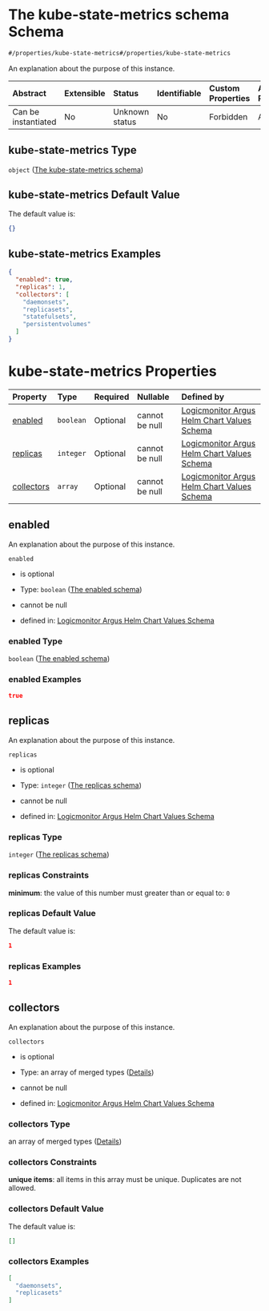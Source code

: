# The kube-state-metrics schema Schema

```txt
#/properties/kube-state-metrics#/properties/kube-state-metrics
```

An explanation about the purpose of this instance.

| Abstract            | Extensible | Status         | Identifiable | Custom Properties | Additional Properties | Access Restrictions | Defined In                                                        |
| :------------------ | :--------- | :------------- | :----------- | :---------------- | :-------------------- | :------------------ | :---------------------------------------------------------------- |
| Can be instantiated | No         | Unknown status | No           | Forbidden         | Allowed               | none                | [values.schema.json\*](values.schema.json "open original schema") |

## kube-state-metrics Type

`object` ([The kube-state-metrics schema](values-properties-the-kube-state-metrics-schema.md))

## kube-state-metrics Default Value

The default value is:

```json
{}
```

## kube-state-metrics Examples

```json
{
  "enabled": true,
  "replicas": 1,
  "collectors": [
    "daemonsets",
    "replicasets",
    "statefulsets",
    "persistentvolumes"
  ]
}
```

# kube-state-metrics Properties

| Property                  | Type      | Required | Nullable       | Defined by                                                                                                                                                                                                                                      |
| :------------------------ | :-------- | :------- | :------------- | :---------------------------------------------------------------------------------------------------------------------------------------------------------------------------------------------------------------------------------------------- |
| [enabled](#enabled)       | `boolean` | Optional | cannot be null | [Logicmonitor Argus Helm Chart Values Schema](values-properties-the-kube-state-metrics-schema-properties-the-enabled-schema.md "#/properties/kube-state-metrics/properties/enabled#/properties/kube-state-metrics/properties/enabled")          |
| [replicas](#replicas)     | `integer` | Optional | cannot be null | [Logicmonitor Argus Helm Chart Values Schema](values-properties-the-kube-state-metrics-schema-properties-the-replicas-schema.md "#/properties/kube-state-metrics/properties/replicas#/properties/kube-state-metrics/properties/replicas")       |
| [collectors](#collectors) | `array`   | Optional | cannot be null | [Logicmonitor Argus Helm Chart Values Schema](values-properties-the-kube-state-metrics-schema-properties-the-collectors-schema.md "#/properties/kube-state-metrics/properties/collectors#/properties/kube-state-metrics/properties/collectors") |

## enabled

An explanation about the purpose of this instance.

`enabled`

*   is optional

*   Type: `boolean` ([The enabled schema](values-properties-the-kube-state-metrics-schema-properties-the-enabled-schema.md))

*   cannot be null

*   defined in: [Logicmonitor Argus Helm Chart Values Schema](values-properties-the-kube-state-metrics-schema-properties-the-enabled-schema.md "#/properties/kube-state-metrics/properties/enabled#/properties/kube-state-metrics/properties/enabled")

### enabled Type

`boolean` ([The enabled schema](values-properties-the-kube-state-metrics-schema-properties-the-enabled-schema.md))

### enabled Examples

```json
true
```

## replicas

An explanation about the purpose of this instance.

`replicas`

*   is optional

*   Type: `integer` ([The replicas schema](values-properties-the-kube-state-metrics-schema-properties-the-replicas-schema.md))

*   cannot be null

*   defined in: [Logicmonitor Argus Helm Chart Values Schema](values-properties-the-kube-state-metrics-schema-properties-the-replicas-schema.md "#/properties/kube-state-metrics/properties/replicas#/properties/kube-state-metrics/properties/replicas")

### replicas Type

`integer` ([The replicas schema](values-properties-the-kube-state-metrics-schema-properties-the-replicas-schema.md))

### replicas Constraints

**minimum**: the value of this number must greater than or equal to: `0`

### replicas Default Value

The default value is:

```json
1
```

### replicas Examples

```json
1
```

## collectors

An explanation about the purpose of this instance.

`collectors`

*   is optional

*   Type: an array of merged types ([Details](values-properties-the-kube-state-metrics-schema-properties-the-collectors-schema-items.md))

*   cannot be null

*   defined in: [Logicmonitor Argus Helm Chart Values Schema](values-properties-the-kube-state-metrics-schema-properties-the-collectors-schema.md "#/properties/kube-state-metrics/properties/collectors#/properties/kube-state-metrics/properties/collectors")

### collectors Type

an array of merged types ([Details](values-properties-the-kube-state-metrics-schema-properties-the-collectors-schema-items.md))

### collectors Constraints

**unique items**: all items in this array must be unique. Duplicates are not allowed.

### collectors Default Value

The default value is:

```json
[]
```

### collectors Examples

```json
[
  "daemonsets",
  "replicasets"
]
```
